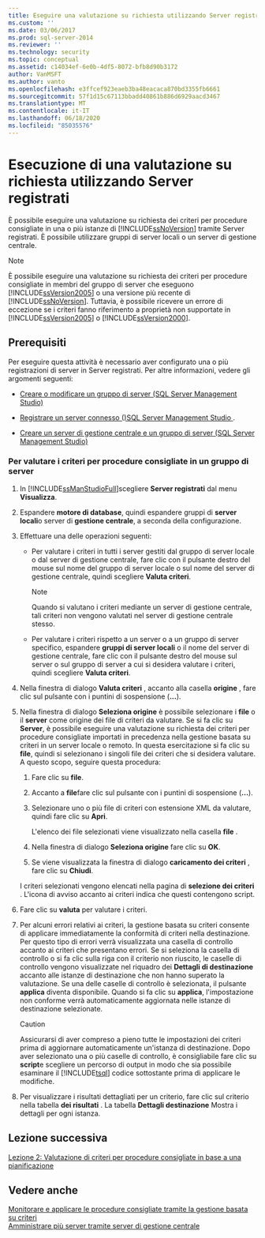 ```yaml
---
title: Eseguire una valutazione su richiesta utilizzando Server registrati | Microsoft Docs
ms.custom: ''
ms.date: 03/06/2017
ms.prod: sql-server-2014
ms.reviewer: ''
ms.technology: security
ms.topic: conceptual
ms.assetid: c14034ef-6e0b-4df5-8072-bfb8d90b3172
author: VanMSFT
ms.author: vanto
ms.openlocfilehash: e3ffcef923eaeb3ba48eacaca870bd3355fb6661
ms.sourcegitcommit: 57f1d15c67113bbadd40861b886d6929aacd3467
ms.translationtype: MT
ms.contentlocale: it-IT
ms.lasthandoff: 06/18/2020
ms.locfileid: "85035576"
---
```

# <a name="perform-an-on-demand-evaluation-by-using-registered-servers"></a>Esecuzione di una valutazione su richiesta utilizzando Server registrati

  È possibile eseguire una valutazione su richiesta dei criteri per procedure consigliate in una o più istanze di [!INCLUDE[ssNoVersion](../includes/ssnoversion-md.md)] tramite Server registrati. È possibile utilizzare gruppi di server locali o un server di gestione centrale.  
  
> [!NOTE]  
>  È possibile eseguire una valutazione su richiesta dei criteri per procedure consigliate in membri del gruppo di server che eseguono [!INCLUDE[ssVersion2005](../includes/ssversion2005-md.md)] o una versione più recente di [!INCLUDE[ssNoVersion](../includes/ssnoversion-md.md)]. Tuttavia, è possibile ricevere un errore di eccezione se i criteri fanno riferimento a proprietà non supportate in [!INCLUDE[ssVersion2005](../includes/ssversion2005-md.md)] o [!INCLUDE[ssVersion2000](../includes/ssversion2000-md.md)].  
  
## <a name="prerequisites"></a>Prerequisiti  
 Per eseguire questa attività è necessario aver configurato una o più registrazioni di server in Server registrati. Per altre informazioni, vedere gli argomenti seguenti:  
  
-   [Creare o modificare un gruppo di server &#40;SQL Server Management Studio&#41;](../ssms/register-servers/create-or-edit-a-server-group-sql-server-management-studio.md)  
  
-   [Registrare un server connesso &#40;&#41;SQL Server Management Studio ](../ssms/register-servers/register-a-connected-server-sql-server-management-studio.md).  
  
-   [Creare un server di gestione centrale e un gruppo di server &#40;SQL Server Management Studio&#41;](../ssms/register-servers/create-a-central-management-server-and-server-group.md)  
  
### <a name="to-evaluate-best-practices-policies-against-a-server-group"></a>Per valutare i criteri per procedure consigliate in un gruppo di server  
  
1.  In [!INCLUDE[ssManStudioFull](../includes/ssmanstudiofull-md.md)]scegliere **Server registrati** dal menu **Visualizza**.  
  
2.  Espandere **motore di database**, quindi espandere gruppi di **server locali**o server di **gestione centrale**, a seconda della configurazione.  
  
3.  Effettuare una delle operazioni seguenti:  
  
    -   Per valutare i criteri in tutti i server gestiti dal gruppo di server locale o dal server di gestione centrale, fare clic con il pulsante destro del mouse sul nome del gruppo di server locale o sul nome del server di gestione centrale, quindi scegliere **Valuta criteri**.  
  
        > [!NOTE]  
        >  Quando si valutano i criteri mediante un server di gestione centrale, tali criteri non vengono valutati nel server di gestione centrale stesso.  
  
    -   Per valutare i criteri rispetto a un server o a un gruppo di server specifico, espandere **gruppi di server locali** o il nome del server di gestione centrale, fare clic con il pulsante destro del mouse sul server o sul gruppo di server a cui si desidera valutare i criteri, quindi scegliere **Valuta criteri**.  
  
4.  Nella finestra di dialogo **Valuta criteri** , accanto alla casella **origine** , fare clic sul pulsante con i puntini di sospensione (**...**).  
  
5.  Nella finestra di dialogo **Seleziona origine** è possibile selezionare i **file** o il **server** come origine dei file di criteri da valutare. Se si fa clic su **Server**, è possibile eseguire una valutazione su richiesta dei criteri per procedure consigliate importati in precedenza nella gestione basata su criteri in un server locale o remoto. In questa esercitazione si fa clic su **file**, quindi si selezionano i singoli file dei criteri che si desidera valutare. A questo scopo, seguire questa procedura:  
  
    1.  Fare clic su **file**.  
  
    2.  Accanto a **file**fare clic sul pulsante con i puntini di sospensione (**...**).  
  
    3.  Selezionare uno o più file di criteri con estensione XML da valutare, quindi fare clic su **Apri**.  
  
         L'elenco dei file selezionati viene visualizzato nella casella **file** .  
  
    4.  Nella finestra di dialogo **Seleziona origine** fare clic su **OK**.  
  
    5.  Se viene visualizzata la finestra di dialogo **caricamento dei criteri** , fare clic su **Chiudi**.  
  
     I criteri selezionati vengono elencati nella pagina di **selezione dei criteri** . L'icona di avviso accanto ai criteri indica che questi contengono script.  
  
6.  Fare clic su **valuta** per valutare i criteri.  
  
7.  Per alcuni errori relativi ai criteri, la gestione basata su criteri consente di applicare immediatamente la conformità di criteri nella destinazione. Per questo tipo di errori verrà visualizzata una casella di controllo accanto ai criteri che presentano errori. Se si seleziona la casella di controllo o si fa clic sulla riga con il criterio non riuscito, le caselle di controllo vengono visualizzate nel riquadro dei **Dettagli di destinazione** accanto alle istanze di destinazione che non hanno superato la valutazione. Se una delle caselle di controllo è selezionata, il pulsante **applica** diventa disponibile. Quando si fa clic su **applica**, l'impostazione non conforme verrà automaticamente aggiornata nelle istanze di destinazione selezionate.  
  
    > [!CAUTION]  
    >  Assicurarsi di aver compreso a pieno tutte le impostazioni dei criteri prima di aggiornare automaticamente un'istanza di destinazione. Dopo aver selezionato una o più caselle di controllo, è consigliabile fare clic su **script**e scegliere un percorso di output in modo che sia possibile esaminare il [!INCLUDE[tsql](../includes/tsql-md.md)] codice sottostante prima di applicare le modifiche.  
  
8.  Per visualizzare i risultati dettagliati per un criterio, fare clic sul criterio nella tabella **dei risultati** . La tabella **Dettagli destinazione** Mostra i dettagli per ogni istanza.  
  
## <a name="next-lesson"></a>Lezione successiva  
 [Lezione 2: Valutazione di criteri per procedure consigliate in base a una pianificazione](../../2014/tutorials/lesson-2-evaluate-best-practices-policies-on-a-scheduled-basis.md)  
  
## <a name="see-also"></a>Vedere anche  
 [Monitorare e applicare le procedure consigliate tramite la gestione basata su criteri](../relational-databases/policy-based-management/monitor-and-enforce-best-practices-by-using-policy-based-management.md)   
 [Amministrare più server tramite server di gestione centrale](../relational-databases/administer-multiple-servers-using-central-management-servers.md)  
  
  
